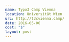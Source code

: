 ```yaml
---
name: Typo3 Camp Vienna
location: Universität Wien
urL: http://t3cvienna.camp/
date: 2016-05-06
cost: "$"
layout: post
---
```

